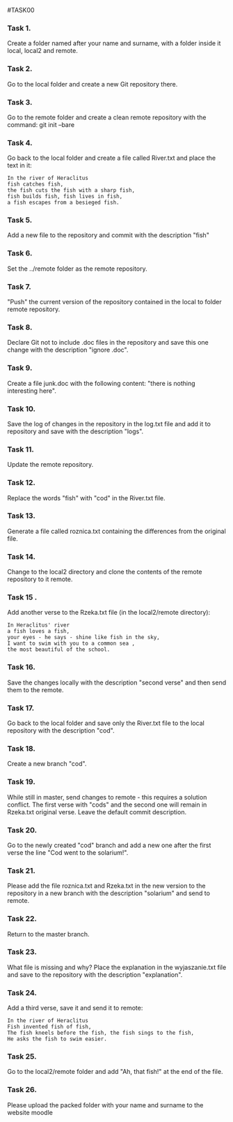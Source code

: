 #TASK00

### **Task 1.**

Create a folder named after your name and surname, with a folder inside it
local, local2 and remote.

### **Task 2.**

Go to the local folder and create a new Git repository there.

### **Task 3.**

Go to the remote folder and create a clean remote repository with the command:
git init –bare

### **Task 4.**

Go back to the local folder and create a file called River.txt and place the text in it:

```
In the river of Heraclitus
fish catches fish,
the fish cuts the fish with a sharp fish,
fish builds fish, fish lives in fish,
a fish escapes from a besieged fish.
```

### **Task 5.**

Add a new file to the repository and commit with the description "fish"

### **Task 6.**

Set the ../remote folder as the remote repository.

### **Task 7.**

"Push" the current version of the repository contained in the local to folder
remote repository.

### **Task 8.**

Declare Git not to include .doc files in the repository and save this one
change with the description "ignore .doc".

### **Task 9.**

Create a file junk.doc with the following content: "there is nothing interesting here".

### **Task 10.**

Save the log of changes in the repository in the log.txt file and add it to
repository and save with the description "logs".

### **Task 11.**

Update the remote repository.

### **Task 12.**

Replace the words "fish" with "cod" in the River.txt file.

### **Task 13.**

Generate a file called roznica.txt containing the differences from
the original file.

### **Task 14.**

Change to the local2 directory and clone the contents of the remote repository to it
remote.

### **Task 15 .**

Add another verse to the Rzeka.txt file (in the local2/remote directory):

```
In Heraclitus' river
a fish loves a fish,
your eyes - he says - shine like fish in the sky,
I want to swim with you to a common sea ,
the most beautiful of the school.
```

### **Task 16.**

Save the changes locally with the description "second verse" and then send them to the remote.

### **Task 17.**

Go back to the local folder and save only the River.txt file to the local repository
with the description "cod".

### **Task 18.**

Create a new branch "cod".

### **Task 19.**

While still in master, send changes to remote - this requires a solution
conflict. The first verse with "cods" and the second one will remain in Rzeka.txt
original verse. Leave the default commit description.

### **Task 20.**

Go to the newly created "cod" branch and add a new one after the first verse
the line "Cod went to the solarium!".

### **Task 21.**

Please add the file roznica.txt and Rzeka.txt in the new version to the repository
in a new branch with the description "solarium" and send to remote.

### **Task 22.**

Return to the master branch.

### **Task 23.**

What file is missing and why? Place the explanation in the wyjaszanie.txt file
and save to the repository with the description "explanation".

### **Task 24.**

Add a third verse, save it and send it to remote:

```
In the river of Heraclitus
Fish invented fish of fish,
The fish kneels before the fish, the fish sings to the fish,
He asks the fish to swim easier.
```

### **Task 25.**

Go to the local2/remote folder and add "Ah, that fish!" at the end of the file.

### **Task 26.**

Please upload the packed folder with your name and surname to the website
moodle
